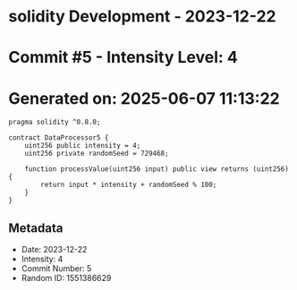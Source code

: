 ﻿# solidity Development - 2023-12-22
# Commit #5 - Intensity Level: 4
# Generated on: 2025-06-07 11:13:22
```solidity
pragma solidity ^0.8.0;

contract DataProcessor5 {
    uint256 public intensity = 4;
    uint256 private randomSeed = 729468;

    function processValue(uint256 input) public view returns (uint256) {
        return input * intensity + randomSeed % 100;
    }
}
```
## Metadata
- Date: 2023-12-22
- Intensity: 4
- Commit Number: 5
- Random ID: 1551386629
